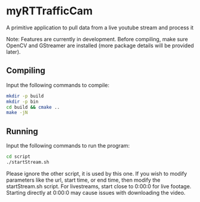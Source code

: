 # myRTTrafficCam
A primitive application to pull data from a live youtube stream and process it

Note: Features are currently in development. Before compiling, make sure OpenCV and GStreamer are installed (more package details will be provided later).

## Compiling
Input the following commands to compile:
```bash
mkdir -p build
mkdir -p bin
cd build && cmake ..
make -jN
```

## Running
Input the following commands to run the program:
```bash
cd script
./startStream.sh
```
Please ignore the other script, it is used by this one.
If you wish to modify parameters like the url, start time, or end time, then modify the startStream.sh script.
For livestreams, start close to 0:00:0 for live footage.
Starting directly at 0:00:0 may cause issues with downloading the video.